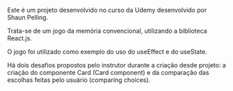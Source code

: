 Este é um projeto desenvolvido no curso da Udemy desenvolvido por Shaun Pelling.

Trata-se de um jogo da memória convencional, utilizando a biblioteca React.js.

O jogo foi utilizado como exemplo do uso do useEffect e do useState.

Há dois desafios propostos pelo instrutor durante a criação desde projeto: a criação do componente Card (Card component) e da comparação das escolhas feitas pelo usuário (comparing choices).

